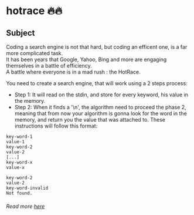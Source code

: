 # hotrace 🔥🔥
## Subject
Coding a search engine is not that hard, but coding an efficent one, is a far more complicated task.  
It has been years that Google, Yahoo, Bing and more are engaging themselves in a battle of efficiency.  
A battle where everyone is in a mad rush : the HotRace.

You need to create a search engine, that will work using a 2 steps process:
* Step 1: It will read on the stdin, and store for every keyword, his value in the memory.  
* Step 2: When it finds a '\n', the algorithm need to proceed the phase 2, meaning that from now your algorithm is gonna look for the word in the memory, and return you the value that was attached to.
These instructions will follow this format:  
```
key-word-1
value-1
key-word-2
value-2
[...]
key-word-x
value-x

key-word-2
value-2
key-word-invalid
Not found.
```
###### Read more [here](https://cdn.intra.42.fr/pdf/pdf/36001/fr.subject.pdf)
